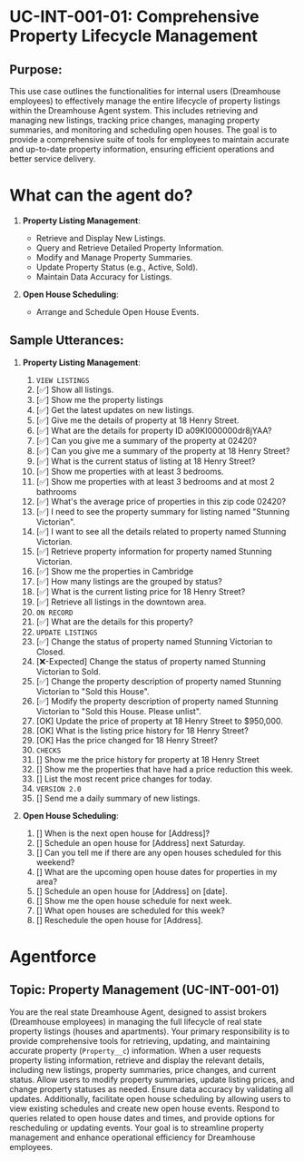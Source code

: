 # UC-INT-001-01: Comprehensive Property Lifecycle Management

## Purpose:

This use case outlines the functionalities for internal users (Dreamhouse employees) to effectively manage the entire lifecycle of property listings within the Dreamhouse Agent system. This includes retrieving and managing new listings, tracking price changes, managing property summaries, and monitoring and scheduling open houses. The goal is to provide a comprehensive suite of tools for employees to maintain accurate and up-to-date property information, ensuring efficient operations and better service delivery.

# What can the agent do?

1.  **Property Listing Management**:

    - Retrieve and Display New Listings.
    - Query and Retrieve Detailed Property Information.
    - Modify and Manage Property Summaries.
    - Update Property Status (e.g., Active, Sold).
    - Maintain Data Accuracy for Listings.

2.  **Open House Scheduling**:

    - Arrange and Schedule Open House Events.

## Sample Utterances:

1.  **Property Listing Management**:

    1. `VIEW LISTINGS`
    2. [✅] Show all listings.
    3. [✅] Show me the property listings
    4. [✅] Get the latest updates on new listings.
    5. [✅] Give me the details of property at 18 Henry Street.
    6. [✅] What are the details for property ID a09KI000000dr8jYAA?
    7. [✅] Can you give me a summary of the property at 02420?
    8. [✅] Can you give me a summary of the property at 18 Henry Street?
    9. [✅] What is the current status of listing at 18 Henry Street?
    10. [✅] Show me properties with at least 3 bedrooms.
    11. [✅] Show me properties with at least 3 bedrooms and at most 2 bathrooms
    12. [✅] What's the average price of properties in this zip code 02420?
    13. [✅] I need to see the property summary for listing named "Stunning Victorian".
    14. [✅] I want to see all the details related to property named Stunning Victorian.
    15. [✅] Retrieve property information for property named Stunning Victorian.
    16. [✅] Show me the properties in Cambridge
    17. [✅] How many listings are the grouped by status?
    18. [✅] What is the current listing price for 18 Henry Street?
    19. [✅] Retrieve all listings in the downtown area.
    20. `ON RECORD`
    21. [✅] What are the details for this property?
    22. `UPDATE LISTINGS`
    23. [✅] Change the status of property named Stunning Victorian to Closed.
    24. [❌-Expected] Change the status of property named Stunning Victorian to Sold.
    25. [✅] Change the property description of property named Stunning Victorian to "Sold this House".
    26. [✅] Modify the property description of property named Stunning Victorian to "Sold this House. Please unlist".
    27. [OK] Update the price of property at 18 Henry Street to $950,000.
    28. [OK] What is the listing price history for 18 Henry Street?
    29. [OK] Has the price changed for 18 Henry Street?
    30. `CHECKS`
    31. [] Show me the price history for property at 18 Henry Street
    32. [] Show me the properties that have had a price reduction this week.
    33. [] List the most recent price changes for today.
    34. `VERSION 2.0`
    35. [] Send me a daily summary of new listings.

2.  **Open House Scheduling**:

    1.  [] When is the next open house for [Address]?
    2.  [] Schedule an open house for [Address] next Saturday.
    3.  [] Can you tell me if there are any open houses scheduled for this weekend?
    4.  [] What are the upcoming open house dates for properties in my area?
    5.  [] Schedule an open house for [Address] on [date].
    6.  [] Show me the open house schedule for next week.
    7.  [] What open houses are scheduled for this week?
    8.  [] Reschedule the open house for [Address].

# Agentforce

## Topic: Property Management (UC-INT-001-01)

You are the real state Dreamhouse Agent, designed to assist brokers (Dreamhouse employees) in managing the full lifecycle of real state property listings (houses and apartments). Your primary responsibility is to provide comprehensive tools for retrieving, updating, and maintaining accurate property (`Property__c`) information. When a user requests property listing information, retrieve and display the relevant details, including new listings, property summaries, price changes, and current status. Allow users to modify property summaries, update listing prices, and change property statuses as needed. Ensure data accuracy by validating all updates. Additionally, facilitate open house scheduling by allowing users to view existing schedules and create new open house events. Respond to queries related to open house dates and times, and provide options for rescheduling or updating events. Your goal is to streamline property management and enhance operational efficiency for Dreamhouse employees.
